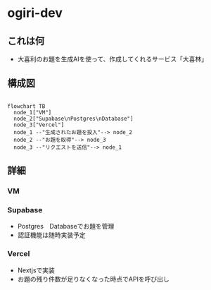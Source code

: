 # ogiri-dev

## これは何

- 大喜利のお題を生成AIを使って、作成してくれるサービス「大喜林」


## 構成図

```mermaid

flowchart TB
  node_1["VM"]
  node_2["Supabase\nPostgres\nDatabase"]
  node_3["Vercel"]
  node_1 --"生成されたお題を投入"--> node_2
  node_2 --"お題を取得"--> node_3
  node_3 --"リクエストを送信"--> node_1
```

## 詳細

### VM


### Supabase
- Postgres　Databaseでお題を管理
- 認証機能は随時実装予定

### Vercel
- Nextjsで実装
- お題の残り件数が足りなくなった時点でAPIを呼び出し
